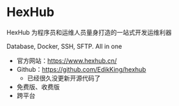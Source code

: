 
# HexHub

HexHub 为程序员和运维人员量身打造的一站式开发运维利器

Database, Docker, SSH, SFTP. All in one

- 官方网站：https://www.hexhub.cn/
- Github：https://github.com/EdikKing/hexhub
    - 已经很久没更新开源代码了
- 免费版、收费版
- 跨平台

